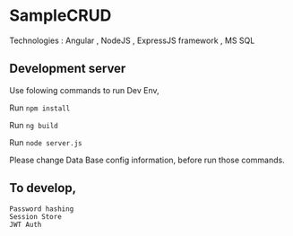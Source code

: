 # SampleCRUD

Technologies : 
    Angular ,
    NodeJS , 
    ExpressJS framework , 
    MS SQL

## Development server
Use folowing commands to run Dev Env,

Run `npm install` 

Run `ng build` 

Run `node server.js`

Please change Data Base config information, before run those commands. 

## To develop,
    Password hashing
    Session Store 
    JWT Auth

